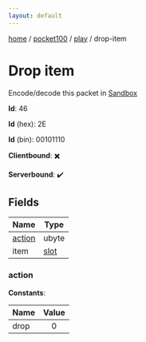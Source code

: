 ```yaml
---
layout: default
---
```


[home](/)  /  [pocket100](/protocol/pocket100)  /  [play](/protocol/pocket100/play)  /  drop-item

# Drop item

Encode/decode this packet in [Sandbox](../../../sandbox/pocket100#play.drop_item)

**Id**: 46

**Id** (hex): 2E

**Id** (bin): 00101110

**Clientbound**: ✖️

**Serverbound**: ✔️

## Fields

Name | Type
---|---
[action](#action) | ubyte
item | [slot](/protocol/pocket100/types/slot)

### action

**Constants**:

Name | Value
---|:---:
drop | 0
